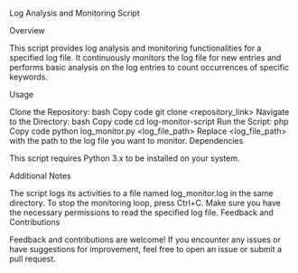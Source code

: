 Log Analysis and Monitoring Script

Overview

This script provides log analysis and monitoring functionalities for a specified log file. It continuously monitors the log file for new entries and performs basic analysis on the log entries to count occurrences of specific keywords.

Usage

Clone the Repository:
bash
Copy code
git clone <repository_link>
Navigate to the Directory:
bash
Copy code
cd log-monitor-script
Run the Script:
php
Copy code
python log_monitor.py <log_file_path>
Replace <log_file_path> with the path to the log file you want to monitor.
Dependencies

This script requires Python 3.x to be installed on your system.

Additional Notes

The script logs its activities to a file named log_monitor.log in the same directory.
To stop the monitoring loop, press Ctrl+C.
Make sure you have the necessary permissions to read the specified log file.
Feedback and Contributions

Feedback and contributions are welcome! If you encounter any issues or have suggestions for improvement, feel free to open an issue or submit a pull request.



<!---
gowtham121212/gowtham121212 is a ✨ special ✨ repository because its `README.md` (this file) appears on your GitHub profile.
You can click the Preview link to take a look at your changes.
--->
